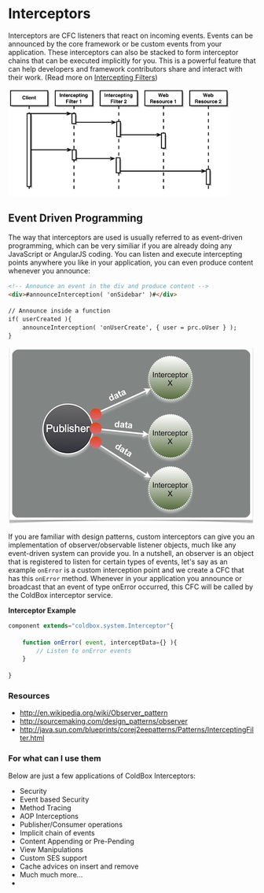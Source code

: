 # Interceptors

Interceptors are CFC listeners that react on incoming events.  Events can be announced by the core framework or be custom events from your application.  These interceptors can also be stacked to form interceptor chains that can be executed implicitly for you. This is a powerful feature that can help developers and framework contributors share and interact with their work. (Read more on [Intercepting Filters](http://www.corej2eepatterns.com/Patterns2ndEd/InterceptingFilter.htm))
<br>

![](../images/InterceptorChain.gif)


## Event Driven Programming
The way that interceptors are used is usually referred to as event-driven programming, which can be very similiar if you are already doing any JavaScript or AngularJS coding.  You can listen and execute intercepting points anywhere you like in your application, you can even produce content whenever you announce:

```html
<!-- Announce an event in the div and produce content -->
<div>#announceInterception( 'onSidebar' )#</div>

// Announce inside a function
if( userCreated ){
    announceInterception( 'onUserCreate', { user = prc.oUser } );
}
```


![](../images/eventdriven.jpg)


If you are familiar with design patterns, custom interceptors can give you an implementation of observer/observable listener objects, much like any event-driven system can provide you. In a nutshell, an observer is an object that is registered to listen for certain types of events, let's say as an example `onError` is a custom interception point and we create a CFC that has this `onError` method. Whenever in your application you announce or broadcast that an event of type onError occurred, this CFC will be called by the ColdBox interceptor service.

**Interceptor Example**

```js
component extends="coldbox.system.Interceptor"{
    
    function onError( event, interceptData={} ){
        // Listen to onError events
    }
    
}
```


### Resources

* http://en.wikipedia.org/wiki/Observer_pattern
* http://sourcemaking.com/design_patterns/observer
* http://java.sun.com/blueprints/corej2eepatterns/Patterns/InterceptingFilter.html


### For what can I use them

Below are just a few applications of ColdBox Interceptors: 

* Security
* Event based Security
* Method Tracing
* AOP Interceptions
* Publisher/Consumer operations
* Implicit chain of events
* Content Appending or Pre-Pending
* View Manipulations
* Custom SES support
* Cache advices on insert and remove
* Much much more...
* 